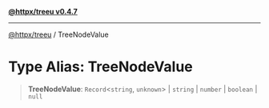 [**@httpx/treeu v0.4.7**](../README.md)

***

[@httpx/treeu](../README.md) / TreeNodeValue

# Type Alias: TreeNodeValue

> **TreeNodeValue**: `Record`\<`string`, `unknown`\> \| `string` \| `number` \| `boolean` \| `null`
